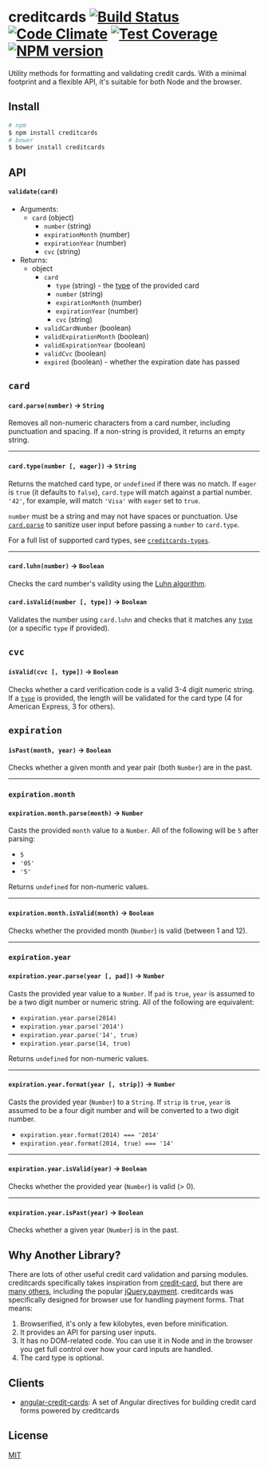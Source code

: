 creditcards [![Build Status](https://travis-ci.org/bendrucker/creditcards.svg?branch=master)](https://travis-ci.org/bendrucker/angular-credit-cards) [![Code Climate](https://codeclimate.com/github/bendrucker/creditcards/badges/gpa.svg)](https://codeclimate.com/github/bendrucker/creditcards) [![Test Coverage](https://codeclimate.com/github/bendrucker/creditcards/badges/coverage.svg)](https://codeclimate.com/github/bendrucker/creditcards) [![NPM version](https://badge.fury.io/js/creditcards.svg)](http://badge.fury.io/js/creditcards)
============

Utility methods for formatting and validating credit cards. With a minimal footprint and a flexible API, it's suitable for both Node and the browser.

## Install
```bash
# npm
$ npm install creditcards
# bower
$ bower install creditcards
``` 

## API

#### `validate(card)`

* Arguments:
  * `card` (object)
    * `number` (string)
    * `expirationMonth` (number)
    * `expirationYear` (number)
    * `cvc` (string)
* Returns:
  * object
    * `card`
      * `type` (string) - the [type](#cardtypenumber---string) of the provided card
      * `number` (string)
      * `expirationMonth` (number)
      * `expirationYear` (number)
      * `cvc` (string)
    * `validCardNumber` (boolean)
    * `validExpirationMonth` (boolean)
    * `validExpirationYear` (boolean)
    * `validCvc` (boolean)
    * `expired` (boolean) - whether the expiration date has passed

## `card`

#### `card.parse(number)` -> `String`
Removes all non-numeric characters from a card number, including punctuation and spacing. If a non-string is provided, it returns an empty string.

---

#### `card.type(number [, eager])` -> `String`

Returns the matched card type, or `undefined` if there was no match. If `eager` is `true` (it defaults to `false`), `card.type` will match against a partial number. `'42'`, for example, will match `'Visa'` with `eager` set to `true`.

`number` must be a string and may not have spaces or punctuation. Use [`card.parse`](#cardparsenumber---string) to sanitize user input before passing a `number` to `card.type`. 

For a full list of supported card types, see [`creditcards-types`](https://github.com/bendrucker/creditcards-types#card-types).

---

#### `card.luhn(number)` -> `Boolean`
Checks the card number's validity using the [Luhn algorithm](http://en.wikipedia.org/wiki/Luhn_algorithm).

#### `card.isValid(number [, type])` -> `Boolean`
Validates the number using `card.luhn` and checks that it matches any [`type`](#cardtypenumber---string) (or a specific `type` if provided). 

## `cvc`

#### `isValid(cvc [, type])` -> `Boolean`
Checks whether a card verification code is a valid 3-4 digit numeric string. If a [`type`](#cardtypenumber---string) is provided, the length will be validated for the card type (4 for American Express, 3 for others).

## `expiration`

#### `isPast(month, year)` -> `Boolean`
Checks whether a given month and year pair (both `Number`) are in the past.

---

### `expiration.month`

#### `expiration.month.parse(month)` -> `Number`
Casts the provided `month` value to a `Number`. All of the following will be `5` after parsing: 
* `5`
* `'05'`
* `'5'`

Returns `undefined` for non-numeric values.

---

#### `expiration.month.isValid(month)` -> `Boolean`
Checks whether the provided month (`Number`) is valid (between 1 and 12).

---

### `expiration.year`

#### `expiration.year.parse(year [, pad])` -> `Number`
Casts the provided year value to  a `Number`. If `pad` is `true`, `year` is assumed to be a two digit number or numeric string. All of the following are equivalent: 
* `expiration.year.parse(2014)`
* `expiration.year.parse('2014')`
* `expiration.year.parse('14', true)`
* `expiration.year.parse(14, true)`

Returns `undefined` for non-numeric values.

---

#### `expiration.year.format(year [, strip])` -> `Number`
Casts the provided year (`Number`) to  a `String`. If `strip` is `true`, `year` is assumed to be a four digit number and will be converted to a two digit number. 
* `expiration.year.format(2014) === '2014'`
* `expiration.year.format(2014, true) === '14'`

---

#### `expiration.year.isValid(year)` -> `Boolean`
Checks whether the provided year (`Number`) is valid (> 0).

---

#### `expiration.year.isPast(year)` -> `Boolean`
Checks whether a given year (`Number`) is in the past.

## Why Another Library?
There are lots of other useful credit card validation and parsing modules. creditcards specifically takes inspiration from [credit-card](https://www.npmjs.org/package/credit-card), but there are [many others](https://www.npmjs.org/search?q=credit%20card), including the popular [jQuery.payment](https://github.com/stripe/jquery.payment). creditcards was specifically designed for browser use for handling payment forms. That means:

1. Browserified, it's only a few kilobytes, even before minification.
2. It provides an API for parsing user inputs.
3. It has no DOM-related code. You can use it in Node and in the browser you get full control over how your card inputs are handled.
4. The card type is optional.

## Clients

* [angular-credit-cards](https://github.com/bendrucker/angular-credit-cards): A set of Angular directives for building credit card forms powered by creditcards

## License

[MIT](LICENSE)
